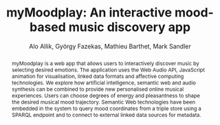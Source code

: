 --- 
  title: "myMoodplay: An interactive mood-based music discovery app" 
  abstract: "myMoodplay is a web app that allows users to interactively discover music by selecting desired emotions. The application uses the Web Audio API, JavaScript animation for visualisation, linked data formats and affective computing technologies. We explore how artificial intelligence, semantic web and audio synthesis can be combined to provide new personalised online musical experiences. Users can choose degrees of energy and pleasantness to shape the desired musical mood trajectory. Semantic Web technologies have been embedded in the system to query mood coordinates from a triple store using a SPARQL endpoint and to connect to external linked data sources for metadata." 
  address: "Atlanta, Georgia" 
  author: "Alo Allik, György Fazekas, Mathieu Barthet, Mark Sandler" 
  booktitle: "Proceedings of the International Web Audio Conference" 
  editor: "Jason Freeman, Alexander Lerch, Matthew Paradis" 
  month: "Proceedings of the International Web Audio Conference"
  pages: "" 
  publisher: "Georgia Tech" 
  series: "WAC '16"
  type: "Paper"  
  year: "2016" 
  id: "2016_51" 
  tags: year2016
  media: https://smartech.gatech.edu/bitstream/handle/1853/54589/myMoodplay_video.html?sequence=5&isAllowed=y 
  pdflink: /_data/papers/pdf/2016/2016_51.pdf
  ISSN: 2663-5844
---